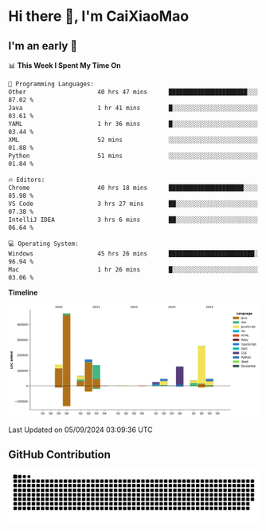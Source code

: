 # Hi there 👋, I'm CaiXiaoMao

## I'm an early 🐤
<!--START_SECTION:waka-->
📊 **This Week I Spent My Time On** 

```text
💬 Programming Languages: 
Other                    40 hrs 47 mins      ██████████████████████░░░   87.02 % 
Java                     1 hr 41 mins        █░░░░░░░░░░░░░░░░░░░░░░░░   03.61 % 
YAML                     1 hr 36 mins        █░░░░░░░░░░░░░░░░░░░░░░░░   03.44 % 
XML                      52 mins             ░░░░░░░░░░░░░░░░░░░░░░░░░   01.88 % 
Python                   51 mins             ░░░░░░░░░░░░░░░░░░░░░░░░░   01.84 % 

🔥 Editors: 
Chrome                   40 hrs 18 mins      █████████████████████░░░░   85.98 % 
VS Code                  3 hrs 27 mins       ██░░░░░░░░░░░░░░░░░░░░░░░   07.38 % 
IntelliJ IDEA            3 hrs 6 mins        ██░░░░░░░░░░░░░░░░░░░░░░░   06.64 % 

💻 Operating System: 
Windows                  45 hrs 26 mins      ████████████████████████░   96.94 % 
Mac                      1 hr 26 mins        █░░░░░░░░░░░░░░░░░░░░░░░░   03.06 % 
```

**Timeline**

![Lines of Code chart](https://raw.githubusercontent.com/caixiaomao/caixiaomao/main/assets/bar_graph.png)


 Last Updated on 05/09/2024 03:09:36 UTC
<!--END_SECTION:waka-->

## GitHub Contribution
<picture>
  <source media="(prefers-color-scheme: dark)" srcset="/dist/snake/github-contribution-grid-snake-dark.svg" />
  <source media="(prefers-color-scheme: light)" srcset="/dist/snake/github-contribution-grid-snake.svg" />
  <img alt="github contribution grid snake animation" src="/dist/snake/github-contribution-grid-snake.svg" />
</picture>
